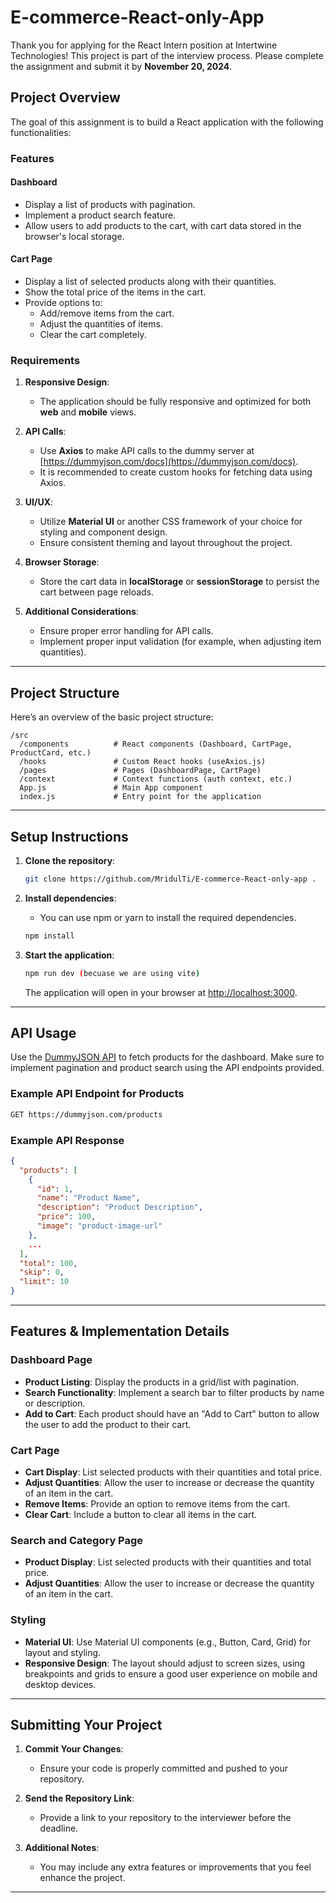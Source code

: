 # E-commerce-React-only-App

Thank you for applying for the React Intern position at Intertwine Technologies! This project is part of the interview process. Please complete the assignment and submit it by **November 20, 2024**.

## Project Overview

The goal of this assignment is to build a React application with the following functionalities:

### Features

#### Dashboard
- Display a list of products with pagination.
- Implement a product search feature.
- Allow users to add products to the cart, with cart data stored in the browser's local storage.

#### Cart Page
- Display a list of selected products along with their quantities.
- Show the total price of the items in the cart.
- Provide options to:
  - Add/remove items from the cart.
  - Adjust the quantities of items.
  - Clear the cart completely.

### Requirements

1. **Responsive Design**:
   - The application should be fully responsive and optimized for both **web** and **mobile** views.

2. **API Calls**:
   - Use **Axios** to make API calls to the dummy server at [https://dummyjson.com/docs](https://dummyjson.com/docs).
   - It is recommended to create custom hooks for fetching data using Axios.

3. **UI/UX**:
   - Utilize **Material UI** or another CSS framework of your choice for styling and component design.
   - Ensure consistent theming and layout throughout the project.

4. **Browser Storage**:
   - Store the cart data in **localStorage** or **sessionStorage** to persist the cart between page reloads.

5. **Additional Considerations**:
   - Ensure proper error handling for API calls.
   - Implement proper input validation (for example, when adjusting item quantities).

---

## Project Structure

Here’s an overview of the basic project structure:

```
/src
  /components          # React components (Dashboard, CartPage, ProductCard, etc.)
  /hooks               # Custom React hooks (useAxios.js)
  /pages               # Pages (DashboardPage, CartPage)
  /context             # Context functions (auth context, etc.)
  App.js               # Main App component
  index.js             # Entry point for the application
```

---

## Setup Instructions

1. **Clone the repository**:
   ```bash
   git clone https://github.com/MridulTi/E-commerce-React-only-app .
   ```

2. **Install dependencies**:
   - You can use npm or yarn to install the required dependencies.
   ```bash
   npm install
   ```

3. **Start the application**:
   ```bash
   npm run dev (becuase we are using vite)
   ```

   The application will open in your browser at [http://localhost:3000](http://localhost:3000).

---

## API Usage

Use the [DummyJSON API](https://dummyjson.com/docs) to fetch products for the dashboard. Make sure to implement pagination and product search using the API endpoints provided.

### Example API Endpoint for Products
```bash
GET https://dummyjson.com/products
```

### Example API Response
```json
{
  "products": [
    {
      "id": 1,
      "name": "Product Name",
      "description": "Product Description",
      "price": 100,
      "image": "product-image-url"
    },
    ...
  ],
  "total": 100,
  "skip": 0,
  "limit": 10
}
```

---

## Features & Implementation Details

### Dashboard Page
- **Product Listing**: Display the products in a grid/list with pagination.
- **Search Functionality**: Implement a search bar to filter products by name or description.
- **Add to Cart**: Each product should have an "Add to Cart" button to allow the user to add the product to their cart.

### Cart Page
- **Cart Display**: List selected products with their quantities and total price.
- **Adjust Quantities**: Allow the user to increase or decrease the quantity of an item in the cart.
- **Remove Items**: Provide an option to remove items from the cart.
- **Clear Cart**: Include a button to clear all items in the cart.

### Search and Category Page
- **Product Display**: List selected products with their quantities and total price.
- **Adjust Quantities**: Allow the user to increase or decrease the quantity of an item in the cart.

### Styling
- **Material UI**: Use Material UI components (e.g., Button, Card, Grid) for layout and styling.
- **Responsive Design**: The layout should adjust to screen sizes, using breakpoints and grids to ensure a good user experience on mobile and desktop devices.

---

## Submitting Your Project

1. **Commit Your Changes**:
   - Ensure your code is properly committed and pushed to your repository.
   
2. **Send the Repository Link**:
   - Provide a link to your repository to the interviewer before the deadline.

3. **Additional Notes**:
   - You may include any extra features or improvements that you feel enhance the project.

---
